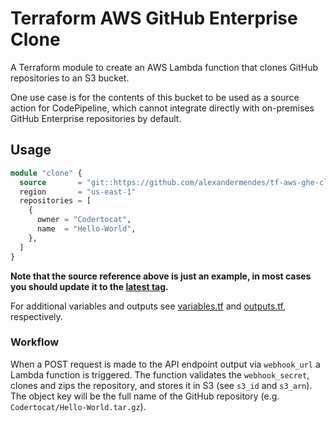 # Terraform AWS GitHub Enterprise Clone

A Terraform module to create an AWS Lambda function that clones GitHub repositories
to an S3 bucket.

One use case is for the contents of this bucket to be used as a source action
for CodePipeline, which cannot integrate directly with on-premises GitHub
Enterprise repositories by default.

## Usage

```terraform
module "clone" {
  source       = "git::https://github.com/alexandermendes/tf-aws-ghe-clone.git?ref=tags/v1.0.0"
  region       = "us-east-1"
  repositories = [
    {
      owner = "Codertocat",
      name  = "Hello-World",
    },
  ]
}
```

**Note that the source reference above is just an example, in most cases you
should update it to the [latest tag](https://github.com/alexandermendes/tf-aws-lambda-api/tags).**

For additional variables and outputs see [variables.tf](./variables.tf) and
[outputs.tf](./outputs.tf), respectively.

### Workflow

When a POST request is made to the API endpoint output via `webhook_url` a
Lambda function is triggered. The function validates the `webhook_secret`, clones
and zips the repository, and stores it in S3 (see `s3_id` and `s3_arn`). The
object key will be the full name of the GitHub repository
(e.g. `Codertocat/Hello-World.tar.gz`).
